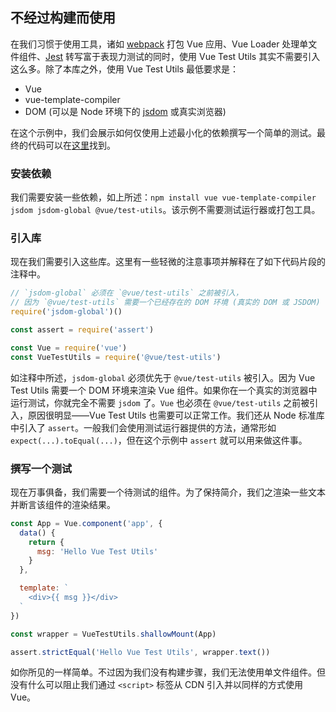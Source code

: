 ## 不经过构建而使用

在我们习惯于使用工具，诸如 [webpack](https://webpack.js.org/) 打包 Vue 应用、Vue Loader 处理单文件组件、[Jest](https://jestjs.io/) 转写富于表现力测试的同时，使用 Vue Test Utils 其实不需要引入这么多。除了本库之外，使用 Vue Test Utils 最低要求是：

- Vue
- vue-template-compiler
- DOM (可以是 Node 环境下的 [jsdom](https://github.com/jsdom/jsdom) 或真实浏览器)

在这个示例中，我们会展示如何仅使用上述最小化的依赖撰写一个简单的测试。最终的代码可以在[这里](https://github.com/lmiller1990/vue-test-utils-node-basic)找到。

### 安装依赖

我们需要安装一些依赖，如上所述：`npm install vue vue-template-compiler jsdom jsdom-global @vue/test-utils`。该示例不需要测试运行器或打包工具。

### 引入库

现在我们需要引入这些库。这里有一些轻微的注意事项并解释在了如下代码片段的注释中。

```js
// `jsdom-global` 必须在 `@vue/test-utils` 之前被引入，
// 因为 `@vue/test-utils` 需要一个已经存在的 DOM 环境 (真实的 DOM 或 JSDOM)
require('jsdom-global')()

const assert = require('assert')

const Vue = require('vue')
const VueTestUtils = require('@vue/test-utils')
```

如注释中所述，`jsdom-global` 必须优先于 `@vue/test-utils` 被引入。因为 Vue Test Utils 需要一个 DOM 环境来渲染 Vue 组件。如果你在一个真实的浏览器中运行测试，你就完全不需要 `jsdom` 了。`Vue` 也必须在 `@vue/test-utils` 之前被引入，原因很明显——Vue Test Utils 也需要可以正常工作。我们还从 Node 标准库中引入了 `assert`。一般我们会使用测试运行器提供的方法，通常形如 `expect(...).toEqual(...)`，但在这个示例中 `assert` 就可以用来做这件事。

### 撰写一个测试

现在万事俱备，我们需要一个待测试的组件。为了保持简介，我们之渲染一些文本并断言该组件的渲染结果。

```js
const App = Vue.component('app', {
  data() {
    return {
      msg: 'Hello Vue Test Utils'
    }
  },

  template: `
    <div>{{ msg }}</div>
  `
})

const wrapper = VueTestUtils.shallowMount(App)

assert.strictEqual('Hello Vue Test Utils', wrapper.text())
```

如你所见的一样简单。不过因为我们没有构建步骤，我们无法使用单文件组件。但没有什么可以阻止我们通过 `<script>` 标签从 CDN 引入并以同样的方式使用 Vue。
